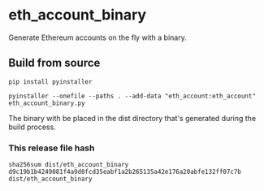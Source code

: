 # eth_account_binary
Generate Ethereum accounts on the fly with a binary.

## Build from source

`pip install pyinstaller`

`pyinstaller --onefile --paths . --add-data "eth_account:eth_account" eth_account_binary.py`

The binary with be placed in the dist directory that's generated during the build process.

### This release file hash

```
sha256sum dist/eth_account_binary 
d9c19b1b4249081f4a9d0fcd35eabf1a2b265135a42e176a20abfe132ff07c7b  dist/eth_account_binary
```
